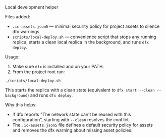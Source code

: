 Local development helper

Files added:

- `.ic-assets.json5` — minimal security policy for project assets to silence dfx warnings.
- `scripts/local-deploy.sh` — convenience script that stops any running replica, starts a clean local replica in the background, and runs `dfx deploy`.

Usage:

1. Make sure `dfx` is installed and on your PATH.
2. From the project root run:

```
./scripts/local-deploy.sh
```

This starts the replica with a clean state (equivalent to `dfx start --clean --background`) and runs `dfx deploy`.

Why this helps:

- If dfx reports "The network state can't be reused with this configuration", starting with `--clean` resolves the conflict.
- The `.ic-assets.json5` file defines a default security policy for assets and removes the dfx warning about missing asset policies.
